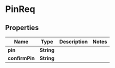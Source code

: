 # PinReq

## Properties
Name | Type | Description | Notes
------------ | ------------- | ------------- | -------------
**pin** | **String** |  | 
**confirmPin** | **String** |  | 
